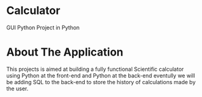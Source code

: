 # Calculator
GUI Python Project in Python

# About The Application
This projects is aimed at building a fully functional Scientific calculator using 
Python at the front-end and Python at the back-end eventully we will be adding SQL
to the back-end to store the history of calculations made by the user.
